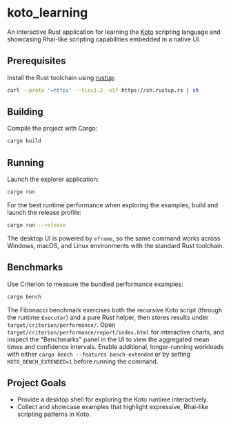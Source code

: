 # koto_learning

An interactive Rust application for learning the [Koto](https://koto.dev) scripting language and showcasing Rhai-like scripting capabilities embedded in a native UI.

## Prerequisites

Install the Rust toolchain using [rustup](https://rustup.rs/):

```bash
curl --proto '=https' --tlsv1.2 -sSf https://sh.rustup.rs | sh
```

## Building

Compile the project with Cargo:

```bash
cargo build
```

## Running

Launch the explorer application:

```bash
cargo run
```

For the best runtime performance when exploring the examples, build and launch the
release profile:

```bash
cargo run --release
```

The desktop UI is powered by `eframe`, so the same command works across Windows,
macOS, and Linux environments with the standard Rust toolchain.

## Benchmarks

Use Criterion to measure the bundled performance examples:

```bash
cargo bench
```

The Fibonacci benchmark exercises both the recursive Koto script (through the runtime `Executor`) and a pure Rust helper, then
stores results under `target/criterion/performance/`. Open `target/criterion/performance/report/index.html` for interactive
charts, and inspect the "Benchmarks" panel in the UI to view the aggregated mean times and confidence intervals. Enable
additional, longer-running workloads with either `cargo bench --features bench-extended` or by setting
`KOTO_BENCH_EXTENDED=1` before running the command.

## Project Goals

- Provide a desktop shell for exploring the Koto runtime interactively.
- Collect and showcase examples that highlight expressive, Rhai-like scripting patterns in Koto.
